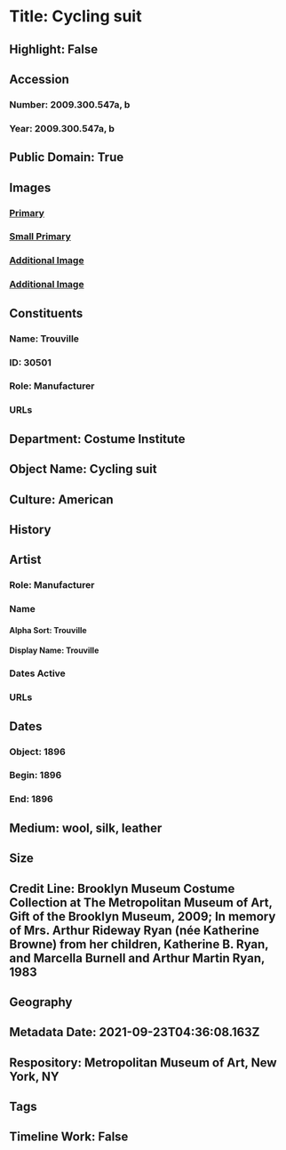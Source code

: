# Title: Cycling suit
## Highlight: False
## Accession
### Number: 2009.300.547a, b
### Year: 2009.300.547a, b
## Public Domain: True
## Images
### [Primary](https://images.metmuseum.org/CRDImages/ci/original/83.95a-b_front_CP4.jpg)
### [Small Primary](https://images.metmuseum.org/CRDImages/ci/web-large/83.95a-b_front_CP4.jpg)
### [Additional Image](https://images.metmuseum.org/CRDImages/ci/original/83.95a-b_back_CP4.jpg)
### [Additional Image](https://images.metmuseum.org/CRDImages/ci/original/83.95b_detail_CP4.jpg)
## Constituents
### Name: Trouville
### ID: 30501
### Role: Manufacturer
### URLs
## Department: Costume Institute
## Object Name: Cycling suit
## Culture: American
## History
## Artist
### Role: Manufacturer
### Name
#### Alpha Sort: Trouville
#### Display Name: Trouville
### Dates Active
### URLs
## Dates
### Object: 1896
### Begin: 1896
### End: 1896
## Medium: wool, silk, leather
## Size
## Credit Line: Brooklyn Museum Costume Collection at The Metropolitan Museum of Art, Gift of the Brooklyn Museum, 2009; In memory of Mrs. Arthur Rideway Ryan (née Katherine Browne) from her children, Katherine B. Ryan, and Marcella Burnell and Arthur Martin Ryan, 1983
## Geography
## Metadata Date: 2021-09-23T04:36:08.163Z
## Respository: Metropolitan Museum of Art, New York, NY
## Tags
## Timeline Work: False